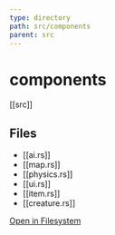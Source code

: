 ```yaml
---
type: directory
path: src/components
parent: src
---
```


# components
[[src]]

## Files
- [[ai.rs]]
- [[map.rs]]
- [[physics.rs]]
- [[ui.rs]]
- [[item.rs]]
- [[creature.rs]]


[Open in Filesystem](src/components)
